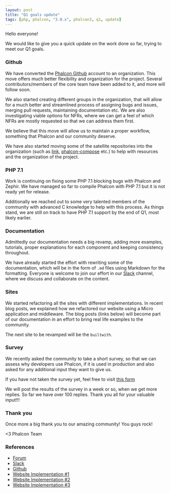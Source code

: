 ```yaml
---
layout: post
title: "Q1 goals update"
tags: [php, phalcon, "3.0.x", phalcon3, q1, update]
---
```


Hello everyone!

We would like to give you a quick update on the work done so far, trying to meet our Q1 goals.

### Github
We have converted the [Phalcon Github](https://github.com/phalcon) account to an organization. This move offers much better flexibility and organization for the project. Several contributors/members of the core team have been added to it, and more will follow soon. 

We also started creating different groups in the organization, that will allow for a much better and streamlined process of assigning bugs and issues, merging pull requests, maintaining documentation etc. We are also investigating viable options for NFRs, where we can get a feel of which NFRs are mostly requested so that we can address them first.

We believe that this move will allow us to maintain a proper workflow, something that Phalcon and our community deserve.

We have also started moving some of the satellite repositories into the organization (such as [link](https://github.com/phalcon/link), [phalcon-compose](https://github.com/phalcon/phalcon-compose) etc.) to help with resources and the organization of the project.

### PHP 7.1
Work is continuing on fixing some PHP 7.1 blocking bugs with Phalcon and Zephir. We have managed so far to compile Phalcon with PHP 7.1 but it is not ready yet for release.

Additionally we reached out to some very talented members of the community with advanced C knowledge to help with this process. As things stand, we are still on track to have PHP 7.1 support by the end of Q1, most likely earlier.

### Documentation
Admittedly our documentation needs a big revamp, adding more examples, tutorials, proper explanations for each component and keeping consistency throughout.

We have already started the effort with rewriting some of the documentation, which will be in the form of `.md` files using Markdown for the formatting. Everyone is welcome to join our effort in our [Slack](https://slack.phalconphp.com) channel, where we discuss and collaborate on the content.


### Sites
We started refactoring all the sites with different implementations. In recent blog posts, we explained how we refactored our website using a Micro application and middleware. The blog posts (links below) will become part of our documentation in an effort to bring real life examples to the community.

The next site to be revamped will be the `builtwith`. 

### Survey
We recently asked the community to take a short survey, so that we can assess why developers use Phalcon, if it is used in production and also asked for any additional input they want to give us. 
 
If you have not taken the survey yet, feel free to visit [this form](https://docs.google.com/a/phalconphp.com/forms/d/1bf-o_ta6MqsXk2kL9IxiJR8j9SENBD4iWTYz_WwyMks)

We will post the results of the survey in a week or so, when we get more replies. So far we have over 100 replies. Thank you all for your valuable input!!!

### Thank you

Once more a big thank you to our amazing community! You guys rock!


<3 Phalcon Team

### References
- [Forum](https://phalcon.link/forum)
- [Slack](https://phalcon.link/slack)
- [Github](https://phalcon.link/github)
- [Website Implementation #1](/post/building-the-new-phalcon-website-implementation-part-1)
- [Website Implementation #2](/post/building-the-new-phalcon-website-bootstrap-part-2) 
- [Website Implementation #3](/post/building-the-new-phalcon-website-middleware-part-3)
